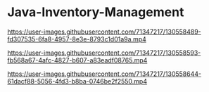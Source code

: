 # Java-Inventory-Management

https://user-images.githubusercontent.com/71347217/130558489-fd307535-6fa8-4957-8e3e-8793c1d01a9a.mp4
                                     
https://user-images.githubusercontent.com/71347217/130558593-fb568a67-4afc-4827-b607-a83eadf08765.mp4

https://user-images.githubusercontent.com/71347217/130558644-61dacf88-5056-4fd3-b8ba-0746be2f2550.mp4

